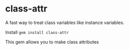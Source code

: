 class-attr
==========

A fast way to treat class variables like instance variables.

Install `gem install class-attr`

This gem allows you to make class attributes

